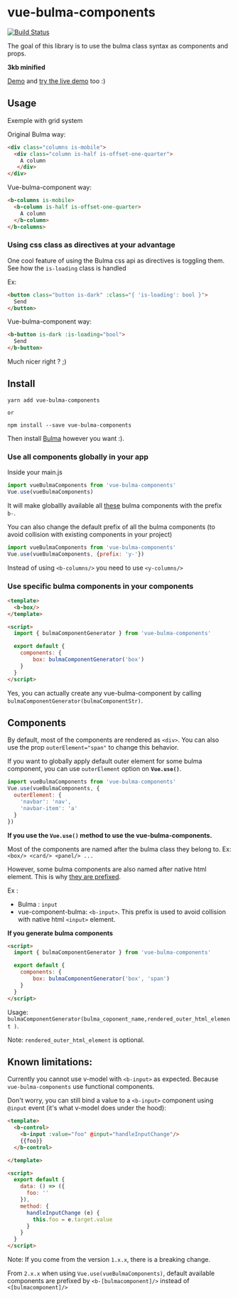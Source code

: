 # vue-bulma-components
[![Build Status](https://travis-ci.org/vouill/vue-bulma-components.svg?branch=feature%2Funit-tests)](https://travis-ci.org/vouill/vue-bulma-components)

The goal of this library is to use the bulma class syntax as components and props.

**3kb minified**

[Demo](https://teller-multisystems-48055.netlify.com) and [try the live demo](https://codesandbox.io/s/wk2w3z0zk5) too :)


## Usage
Exemple with grid system

Original Bulma way:

``` html
<div class="columns is-mobile">
  <div class="column is-half is-offset-one-quarter">
    A column
   </div>
</div>
```

Vue-bulma-component way:
```html
<b-columns is-mobile>
  <b-column is-half is-offset-one-quarter>
    A column
  </b-column>
</b-columns>
```

### Using css class as directives at your advantage

One cool feature of using the Bulma css api as directives is toggling them. See how the `is-loading` class is handled

Ex:

``` html
<button class="button is-dark" :class="{ 'is-loading': bool }">
  Send
</button>
```

Vue-bulma-component way:
``` html
<b-button is-dark :is-loading="bool">
  Send
</b-button>
```

Much nicer right ? ;)

## Install

```shell
yarn add vue-bulma-components

or

npm install --save vue-bulma-components
```

Then install [Bulma](http://bulma.io/documentation/overview/start/) however you want :).


### Use all components globally in your app
Inside your main.js

```javascript
import vueBulmaComponents from 'vue-bulma-components'
Vue.use(vueBulmaComponents)
```

It will make globallly available all [these](https://github.com/vouill/vue-bulma-components/blob/master/src/plugin/helpers.js#L22) bulma components with the prefix `b-`.

You can also change the default prefix of all the bulma components (to avoid collision with existing components in your project)

 ```javascript
 import vueBulmaComponents from 'vue-bulma-components'
 Vue.use(vueBulmaComponents, {prefix: 'y-'})
 ```

 Instead of using `<b-columns/>` you need to use `<y-columns/>`
### Use specific bulma components in your components

``` html
<template>
  <b-box/>
</template>

<script>
  import { bulmaComponentGenerator } from 'vue-bulma-components'

  export default {
    components: {
        box: bulmaComponentGenerator('box')
    }
  }
</script>
```

Yes, you can actually create any vue-bulma-component by calling `bulmaComponentGenerator(bulmaComponentStr)`.

## Components

By default, most of the components are rendered as `<div>`. You can also use the prop `outerElement="span"` to change this behavior.

If you want to globally apply default outer element for some bulma component, you can use `outerElement` option on **`Vue.use()`**.

```javascript
import vueBulmaComponents from 'vue-bulma-components'
Vue.use(vueBulmaComponents, {
  outerElement: {
    'navbar': 'nav',
    'navbar-item': 'a'
  }
})
```

**If you use the `Vue.use()` method to use the vue-bulma-components.**

Most of the components are named after the bulma class they belong to.
Ex: `<box/> <card/> <panel/> ...`

However, some bulma components are also named after native html element. This is why [they are prefixed](https://github.com/vouill/vue-bulma-components/blob/master/src/plugin/helpers.js#L24).

Ex :
- Bulma : `input`
- vue-component-bulma: `<b-input>`. This prefix is used to avoid collision with native html `<input>` element.

**If you generate bulma components**

``` html
<script>
  import { bulmaComponentGenerator } from 'vue-bulma-components'

  export default {
    components: {
        box: bulmaComponentGenerator('box', 'span')
    }
  }
</script>
```

Usage:
`bulmaComponentGenerator(bulma_coponent_name,rendered_outer_html_element )`.

Note: `rendered_outer_html_element` is optional.

## Known limitations:

Currently you cannot use v-model with `<b-input>` as expected. Because `vue-bulma-components` use functional components.

Don't worry, you can still bind a value to a `<b-input>` component using `@input` event (it's what v-model does under the hood):

```html
<template>
  <b-control>
    <b-input :value="foo" @input="handleInputChange"/>
    {{foo}}
  </b-control>

</template>

<script>
  export default {
    data: () => ({
      foo: ''
    }),
    method: {
      handleInputChange (e) {
        this.foo = e.target.value
      }
    }
  }
</script>

```

Note:
If you come from the version `1.x.x`, there is a breaking change.

From `2.x.x` when using `Vue.use(vueBulmaComponents)`, default available components are prefixed by `<b-[bulmacomponent]/>` instead of `<[bulmacomponent]/>`

